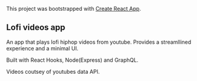 This project was bootstrapped with [Create React App](https://github.com/facebook/create-react-app).

## Lofi videos app

An app that plays lofi hiphop videos from youtube. Provides a streamllined experience and a minimal UI.

Built with React Hooks, Node(Express) and GraphQL.

Videos coutsey of youtubes data API. 
